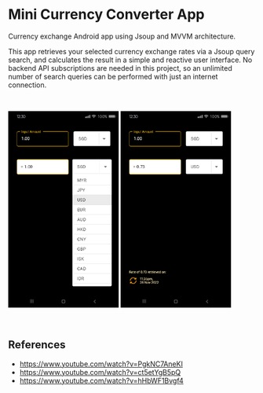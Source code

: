 # Mini Currency Converter App
Currency exchange Android app using Jsoup and MVVM architecture. 

This app retrieves your selected currency exchange rates via a Jsoup query search, and calculates the result in a simple and reactive user interface. No backend API subscriptions are needed in this project, so an unlimited number of search queries can be performed with just an internet connection. 

&ensp;

<img src="app/src/main/res/drawable-v24/currencyconvertermockup.png" height="400" /> <img src="app/src/main/res/drawable-v24/currencyconvertermockup2.png" height="400" />


&ensp;

## References
- https://www.youtube.com/watch?v=PgkNC7AneKI
- https://www.youtube.com/watch?v=ct5etYgB5pQ
- https://www.youtube.com/watch?v=hHbWF1Bvgf4

